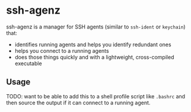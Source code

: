 # ssh-agenz

ssh-agenz is a manager for SSH agents (similar to `ssh-ident` or `keychain`) that:

- identifies running agents and helps you identify redundant ones
- helps you connect to a running agents
- does those things quickly and with a lightweight, cross-compiled executable

## Usage

TODO: want to be able to add this to a shell profile script like `.bashrc` and then source the 
output if it can connect to a running agent.
